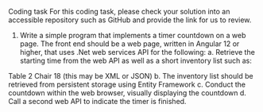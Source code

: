 Coding task
For this coding task, please check your solution into an accessible repository such as GitHub and provide
the link for us to review.

1. Write a simple program that implements a timer countdown on a web page. The front end
should be a web page, written in Angular 12 or higher, that uses .Net web services API for
the following:
a. Retrieve the starting time from the web API as well as a short inventory list such as:
<inventory>
    <item>
        <Description>Table</Description>
        <Count>2</Count>
    </item>
    <item>
        <Description>Chair</Description>
        <Count>18</Count>
        </item>
<inventory>
(this may be XML or JSON)
b. The inventory list should be retrieved from persistent storage using Entity Framework
c. Conduct the countdown within the web browser, visually displaying the countdown
d. Call a second web API to indicate the timer is finished.
